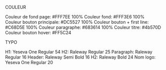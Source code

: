 COULEUR

Couleur de fond page: #FFF7EE 100%
Couleur fond: #FFF3E6 100%
Couleur bouton principale: #DC5527 100%
Couleur bouton + first line: #C68D5E 100%
Couleur paragraphe: #683614 100%
Couleur titre: #4b570D
Couleur bouton hover: #FF5C24

TYPO

H1: Yeseva One Regular 54
H2: Raleway Regular 25
Paragraph: Raleway Regular 16
Header: Raleway Semi Bold 16
H2: Raleway Bold 24
Nom logo: Yeseva One Regular 20
